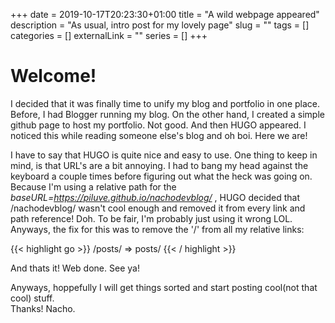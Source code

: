 +++ 
date = 2019-10-17T20:23:30+01:00
title = "A wild webpage appeared"
description = "As usual, intro post for my lovely page"
slug = "" 
tags = []
categories = []
externalLink = ""
series = []
+++

# Welcome!
<p class="post-content">

I decided that it was finally time to unify my blog and portfolio in one place. Before, I had Blogger running my blog. On the other hand, I created a simple github page to host my portfolio. Not good. And then HUGO appeared. I noticed this while reading someone else's blog and oh boi. Here we are! 

I have to say that HUGO is quite nice and easy to use. One thing to keep in mind, is that URL's are a bit annoying. I had to bang my head against the keyboard a couple times before figuring out what the heck was going on. Because I'm using a relative path for the <i>baseURL=https://piluve.github.io/nachodevblog/</i> , HUGO decided that /nachodevblog/ wasn't cool enough and removed it from every link and path reference! Doh. To be fair, I'm probably just using it wrong LOL. Anyways, the fix for this was to remove the '/' from all my relative links:

{{< highlight go >}}
	/posts/ => posts/
{{< / highlight >}}

And thats it! Web done. See ya!

Anyways, hoppefully I will get things sorted and start posting cool(not that cool) stuff.
<br>
Thanks!
Nacho.
</p>
